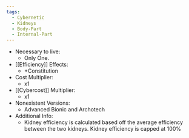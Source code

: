 ```yaml
---
tags:
  - Cybernetic
  - Kidneys
  - Body-Part
  - Internal-Part
---
```

* Necessary to live:
	* Only One.
* [[Efficiency]] Effects:
	* +Constitution
* Cost Multiplier:
	* x1
* [[Cybercost]] Multiplier:
	* x1
* Nonexistent Versions:
	* Advanced Bionic and Archotech
* Additional Info:
	* Kidney efficiency is calculated based off the average efficiency between the two kidneys. Kidney efficiency is capped at 100%